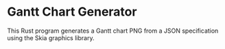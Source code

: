 # Gantt Chart Generator

This Rust program generates a Gantt chart PNG from a JSON specification using the Skia graphics library.
